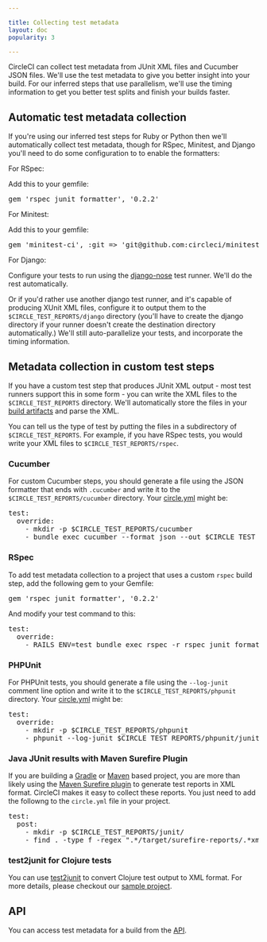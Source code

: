 ```yaml
---

title: Collecting test metadata
layout: doc
popularity: 3

---
```


CircleCI can collect test metadata from JUnit XML files and Cucumber JSON files.
We'll use the test metadata to give you better insight into your build. For our
inferred steps that use parallelism, we'll use the timing information to get you
better test splits and finish your builds faster.

## Automatic test metadata collection

If you're using our inferred test steps for Ruby or Python then we'll
automatically collect test metadata, though for RSpec, Minitest, and Django
you'll need to do some configuration to to enable the formatters:

For RSpec:

Add this to your gemfile:

<pre>
gem 'rspec_junit_formatter', '0.2.2'
</pre>

For Minitest:

Add this to your gemfile:

<pre>
gem 'minitest-ci', :git => 'git@github.com:circleci/minitest-ci.git'
</pre>

For Django:

Configure your tests to run using the
[django-nose](https://github.com/django-nose/django-nose) test runner.  We'll
do the rest automatically.

Or if you'd rather use another django test runner, and it's capable of
producing XUnit XML files, configure it to output them to the
`$CIRCLE_TEST_REPORTS/django` directory (you'll have to create the django
directory if your runner doesn't create the destination directory
automatically.)  We'll still auto-parallelize your tests, and incorporate the
timing information.

## Metadata collection in custom test steps

If you have a custom test step that produces JUnit XML output - most test runners support this in some form - you can write the XML
files to the `$CIRCLE_TEST_REPORTS` directory.  We'll automatically store the files in your
[build artifacts](/docs/build-artifacts) and parse the XML.

You can tell us the type of test by putting the files in a subdirectory of `$CIRCLE_TEST_REPORTS`.
For example, if you have RSpec tests, you would write your XML files to `$CIRCLE_TEST_REPORTS/rspec`.

### Cucumber

For custom Cucumber steps, you should generate a file using the JSON formatter that ends
with `.cucumber` and write it to the `$CIRCLE_TEST_REPORTS/cucumber` directory.  Your [circle.yml](/docs/configuration) might be:

<pre>
test:
  override:
    - mkdir -p $CIRCLE_TEST_REPORTS/cucumber
    - bundle exec cucumber --format json --out $CIRCLE_TEST_REPORTS/cucumber/tests.cucumber
</pre>


### RSpec

To add test metadata collection to a project that uses a custom `rspec` build step, add the following gem to your Gemfile:

<pre>
gem 'rspec_junit_formatter', '0.2.2'
</pre>

And modify your test command to this:

<pre>
test:
  override:
    - RAILS_ENV=test bundle exec rspec -r rspec_junit_formatter --format RspecJunitFormatter -o $CIRCLE_TEST_REPORTS/rspec/junit.xml
</pre>

### PHPUnit

For PHPUnit tests, you should generate a file using the `--log-junit` comment line option and write it to the `$CIRCLE_TEST_REPORTS/phpunit` directory.  Your [circle.yml](/docs/configuration) might be:

<pre>
test:
  override:
    - mkdir -p $CIRCLE_TEST_REPORTS/phpunit
    - phpunit --log-junit $CIRCLE_TEST_REPORTS/phpunit/junit.xml tests
</pre>

### Java JUnit results with Maven Surefire Plugin

If you are building a [Gradle](https://gradle.org/) or
[Maven](http://maven.apache.org/) based project, you are more than likely using
the [Maven Surefire plugin](http://maven.apache.org/surefire/maven-surefire-plugin/)
to generate test reports in XML format. CircleCI makes it easy to collect these
reports. You just need to add the followng to the `circle.yml` file in your
project.

<pre>
test:
  post:
    - mkdir -p $CIRCLE_TEST_REPORTS/junit/
    - find . -type f -regex ".*/target/surefire-reports/.*xml" -exec cp {} $CIRCLE_TEST_REPORTS/junit/ \;
</pre>

### test2junit for Clojure tests
You can use [test2junit](https://github.com/ruedigergad/test2junit) to convert Clojure test output to XML format. For more details, please checkout our [sample project](https://github.com/kimh/circleci-build-recipies).

## API

You can access test metadata for a build from the [API](/docs/api#test-metadata).
